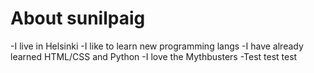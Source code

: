 # About sunilpaig

-I live in Helsinki
-I like to learn new programming langs
    -I have already learned HTML/CSS and Python
-I love the Mythbusters
-Test test test
